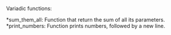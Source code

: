 Variadic functions:

  *sum_them_all: Function that return the sum of all its parameters.
  *print_numbers: Function  prints numbers, followed by a new line.
